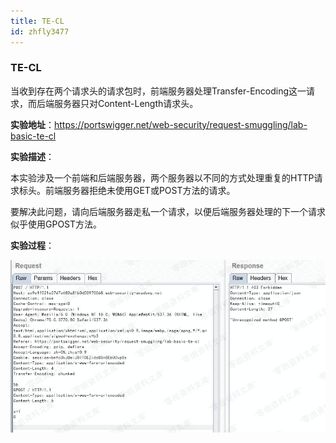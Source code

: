 ```yaml
---
title: TE-CL
id: zhfly3477
---
```


### TE-CL

当收到存在两个请求头的请求包时，前端服务器处理Transfer-Encoding这一请求，而后端服务器只对Content-Length请求头。

**实验地址**：https://portswigger.net/web-security/request-smuggling/lab-basic-te-cl

**实验描述**：

本实验涉及一个前端和后端服务器，两个服务器以不同的方式处理重复的HTTP请求标头。前端服务器拒绝未使用GET或POST方法的请求。

要解决此问题，请向后端服务器走私一个请求，以便后端服务器处理的下一个请求似乎使用GPOST方法。

**实验过程**：

![image](../img/e87c30ace4ad10a8c436dc363b022562.png)